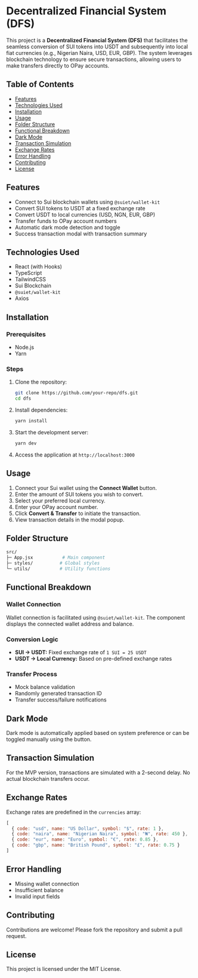 # Decentralized Financial System (DFS)

This project is a **Decentralized Financial System (DFS)** that facilitates the seamless conversion of SUI tokens into USDT and subsequently into local fiat currencies (e.g., Nigerian Naira, USD, EUR, GBP). The system leverages blockchain technology to ensure secure transactions, allowing users to make transfers directly to OPay accounts.

## Table of Contents
- [Features](#features)
- [Technologies Used](#technologies-used)
- [Installation](#installation)
- [Usage](#usage)
- [Folder Structure](#folder-structure)
- [Functional Breakdown](#functional-breakdown)
- [Dark Mode](#dark-mode)
- [Transaction Simulation](#transaction-simulation)
- [Exchange Rates](#exchange-rates)
- [Error Handling](#error-handling)
- [Contributing](#contributing)
- [License](#license)

## Features
- Connect to Sui blockchain wallets using `@suiet/wallet-kit`
- Convert SUI tokens to USDT at a fixed exchange rate
- Convert USDT to local currencies (USD, NGN, EUR, GBP)
- Transfer funds to OPay account numbers
- Automatic dark mode detection and toggle
- Success transaction modal with transaction summary

## Technologies Used
- React (with Hooks)
- TypeScript
- TailwindCSS
- Sui Blockchain
- `@suiet/wallet-kit`
- Axios

## Installation

### Prerequisites
- Node.js
- Yarn

### Steps
1. Clone the repository:
   ```bash
   git clone https://github.com/your-repo/dfs.git
   cd dfs
   ```
2. Install dependencies:
   ```bash
   yarn install
   ```
3. Start the development server:
   ```bash
   yarn dev
   ```
4. Access the application at `http://localhost:3000`

## Usage
1. Connect your Sui wallet using the **Connect Wallet** button.
2. Enter the amount of SUI tokens you wish to convert.
3. Select your preferred local currency.
4. Enter your OPay account number.
5. Click **Convert & Transfer** to initiate the transaction.
6. View transaction details in the modal popup.

## Folder Structure
```bash
src/
├─ App.jsx           # Main component
├─ styles/          # Global styles
└─ utils/           # Utility functions
```

## Functional Breakdown
### Wallet Connection
Wallet connection is facilitated using `@suiet/wallet-kit`. The component displays the connected wallet address and balance.

### Conversion Logic
- **SUI → USDT:** Fixed exchange rate of `1 SUI = 25 USDT`
- **USDT → Local Currency:** Based on pre-defined exchange rates

### Transfer Process
- Mock balance validation
- Randomly generated transaction ID
- Transfer success/failure notifications

## Dark Mode
Dark mode is automatically applied based on system preference or can be toggled manually using the button.

## Transaction Simulation
For the MVP version, transactions are simulated with a 2-second delay. No actual blockchain transfers occur.

## Exchange Rates
Exchange rates are predefined in the `currencies` array:
```js
[
  { code: "usd", name: "US Dollar", symbol: "$", rate: 1 },
  { code: "naira", name: "Nigerian Naira", symbol: "₦", rate: 450 },
  { code: "eur", name: "Euro", symbol: "€", rate: 0.85 },
  { code: "gbp", name: "British Pound", symbol: "£", rate: 0.75 }
]
```

## Error Handling
- Missing wallet connection
- Insufficient balance
- Invalid input fields

## Contributing
Contributions are welcome! Please fork the repository and submit a pull request.

## License
This project is licensed under the MIT License.

